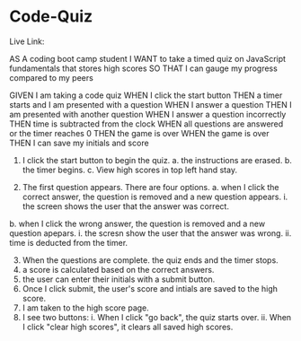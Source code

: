 # Code-Quiz

Live Link: 

AS A coding boot camp student
I WANT to take a timed quiz on JavaScript fundamentals that stores high scores
SO THAT I can gauge my progress compared to my peers



GIVEN I am taking a code quiz
WHEN I click the start button
THEN a timer starts and I am presented with a question
WHEN I answer a question
THEN I am presented with another question
WHEN I answer a question incorrectly
THEN time is subtracted from the clock
WHEN all questions are answered or the timer reaches 0
THEN the game is over
WHEN the game is over
THEN I can save my initials and score


1. I click the start button to begin the quiz. 
   a. the instructions are erased.
   b. the timer begins.
   c. View high scores in top left hand stay.

2. The first question appears. There are four options.
   a. when I click the correct answer, the question is removed and a new question appears. 
        i. the screen shows the user that the answer was correct.

  b. when I click the wrong answer, the question is removed and a new question apepars. 
        i. the scresn show the user that the answer was wrong. 
        ii. time is deducted from the timer.

3. When the questions are complete. the quiz ends and the timer stops. 
4. a score is calculated based on the correct answers.
5. the user can enter their initials with a submit button. 
6. Once I click submit, the user's score and intials are saved to the high score. 
7. I am taken to the high score page. 
8. I see two buttons:
    i. When I click "go back", the quiz starts over. 
    ii. When I click "clear high scores", it clears all saved high scores.